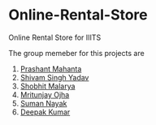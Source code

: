 # Online-Rental-Store
Online Rental Store for IIITS

The group memeber for this projects are
1. [Prashant Mahanta](https://github.com/prashant-mahanta)
2. [Shivam Singh Yadav](https://github.com/shivamsy)
3. [Shobhit Malarya](https://github.com/shobhitmalarya)
4. [Mritunjay Ojha](https://github.com/mrityunjayojha10)
5. [Suman Nayak](https://github.com/sumannayak)
6. [Deepak Kumar](https://github.com/lawliet022)
